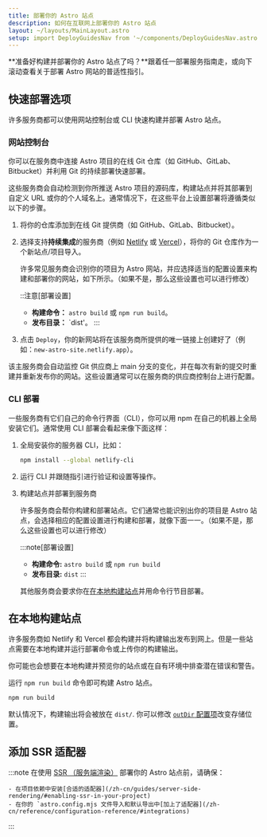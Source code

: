 ```yaml
---
title: 部署你的 Astro 站点
description: 如何在互联网上部署你的 Astro 站点
layout: ~/layouts/MainLayout.astro
setup: import DeployGuidesNav from '~/components/DeployGuidesNav.astro';
---
```

**准备好构建并部署你的 Astro 站点了吗？**跟着任一部署服务指南走，或向下滚动查看关于部署 Astro 网站的普适性指引。

<DeployGuidesNav />

## 快速部署选项

许多服务商都可以使用网站控制台或 CLI 快速构建并部署 Astro 站点。

### 网站控制台

你可以在服务商中连接 Astro 项目的在线 Git 仓库（如 GitHub、GitLab、Bitbucket）并利用 Git 的持续部署快速部署。

这些服务商会自动检测到你所推送 Astro 项目的源码库，构建站点并将其部署到自定义 URL 或你的个人域名上。通常情况下，在这些平台上设置部署将遵循类似以下的步骤。

1. 将你的仓库添加到在线 Git 提供商（如 GitHub、GitLab、Bitbucket）。

1. 选择支持**持续集成**的服务商（例如 [Netlify](/zh-cn/deploy/netlify/) 或 [Vercel](/zh-cn/deploy/vercel/)），将你的 Git 仓库作为一个新站点/项目导入。

    许多常见服务商会识别你的项目为 Astro 网站，并应选择适当的配置设置来构建和部署你的网站，如下所示。（如果不是，那么这些设置也可以进行修改）

    ::注意[部署设置]
    - **构建命令：** `astro build` 或 `npm run build`。
    - **发布目录：** `dist'。
    :::

1. 点击 `Deploy`，你的新网站将在该服务商所提供的唯一链接上创建好了（例如：`new-astro-site.netlify.app`）。


该主服务商会自动监控 Git 供应商上 main 分支的变化，并在每次有新的提交时重建并重新发布你的网站。这些设置通常可以在服务商的供应商控制台上进行配置。

### CLI 部署

一些服务商有它们自己的命令行界面（CLI），你可以用 npm 在自己的机器上全局安装它们。通常使用 CLI 部署会看起来像下面这样：

1. 全局安装你的服务器 CLI，比如：

    ```bash
    npm install --global netlify-cli
    ```

1. 运行 CLI 并跟随指引进行验证和设置等操作。

1. 构建站点并部署到服务商

    许多服务商会帮你构建和部署站点。它们通常也能识别出你的项目是 Astro 站点，会选择相应的配置设置进行构建和部署，就像下面一一。（如果不是，那么这些设置也可以进行修改）

    :::note[部署设置]
    - **构建命令:** `astro build` 或 `npm run build`
    - **发布目录:** `dist`
    :::


    其他服务商会要求你在[在本地构建站点](#在本地构建站点)并用命令行节目部署。

## 在本地构建站点

许多服务商如 Netlify 和 Vercel 都会构建并将构建输出发布到网上。但是一些站点需要在本地构建并运行部署命令或上传你的构建输出。

你可能也会想要在本地构建并预览你的站点或在自有环境中排查潜在错误和警告。

运行 `npm run build` 命令即可构建 Astro 站点。

```bash
npm run build
```

默认情况下，构建输出将会被放在 `dist/`. 你可以修改 [`outDir` 配置项](/zh-cn/reference/configuration-reference/#outdir)改变存储位置。

## 添加 SSR 适配器

:::note
在使用 [SSR （服务端渲染）](/zh-cn/guides/server-side-rendering/) 部署你的 Astro 站点前，请确保：

    - 在项目依赖中安装[合适的适配器](/zh-cn/guides/server-side-rendering/#enabling-ssr-in-your-project)
    - 在你的 `astro.config.mjs 文件导入和默认导出中[加上了适配器](/zh-cn/reference/configuration-reference/#integrations)
:::

